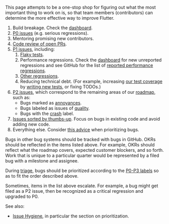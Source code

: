 This page attempts to be a one-stop shop for figuring out what the most
important thing to work on is, so that team members (contributors) can determine
the more effective way to improve Flutter.

1. Build breakage. Check the
   [dashboard](https://flutter-dashboard.appspot.com/build.html).
1. [P0 issues](https://github.com/flutter/flutter/labels/P0) (e.g. serious
   regressions).
1. Mentoring promising new contributors.
1. [Code review of open PRs](https://github.com/pulls?utf8=%E2%9C%93&q=is%3Aopen+is%3Apr+archived%3Afalse+user%3Aflutter+).
1. [P1 issues](https://github.com/flutter/flutter/labels/P1), including:
   1. [Flaky tests](https://github.com/flutter/flutter/issues?q=is%3Aopen+is%3Aissue+label%3A%22team%3A+flakes%22+sort%3Aupdated-asc).
   1. Performance regressions. Check the
      [dashboard](https://flutter-dashboard.appspot.com/benchmarks.html) for new
      unreported regressions and see GitHub for the list of
      [reported performance regressions](https://github.com/flutter/flutter/issues?utf8=%E2%9C%93&q=is%3Aopen+label%3A%22c%3A+performance%22+label%3A%22c%3A+regression%22+).
   1. [Other regressions](https://github.com/flutter/flutter/issues?q=is%3Aopen+is%3Aissue+label%3A%22c%3A+regression%22).
   1. Reducing technical debt. (For example, increasing
      [our test coverage](./testing/Test-coverage-for-package-flutter.md) by
      [writing new tests](./testing/Running-and-writing-tests.md), or fixing
      TODOs.)
1. [P2 issues](https://github.com/flutter/flutter/labels/P1), which correspond
   to the remaining areas of our [roadmap](../roadmap/Roadmap.md), such as:
   - Bugs marked as
     [annoyances](https://github.com/flutter/flutter/issues?q=is%3Aopen+is%3Aissue+label%3A%22a%3A+annoyance%22+sort%3Areactions-%2B1-desc).
   - Bugs labeled as issues of
     [quality](https://github.com/flutter/flutter/issues?utf8=%E2%9C%93&q=is%3Aopen+is%3Aissue+label%3A%22a%3A+quality%22+sort%3Areactions-%2B1-desc+).
   - Bugs with the
     [crash](https://github.com/flutter/flutter/issues?utf8=%E2%9C%93&q=is%3Aopen+is%3Aissue+label%3A%22c%3A+crash%22+sort%3Areactions-%2B1-desc+)
     label.
1. [Issues sorted by thumbs-up](https://github.com/flutter/flutter/issues?q=is%3Aissue+is%3Aopen+sort%3Areactions-%2B1-desc).
   Focus on bugs in existing code and avoid adding new code.
1. Everything else. Consider
   [this advice](https://ln.hixie.ch/?start=1674863881&count=1) when
   prioritizing bugs.

Bugs in other bug systems should be tracked with bugs in GitHub. OKRs should be
reflected in the items listed above. For example, OKRs should reflect what the
roadmap covers, expected customer blockers, and so forth. Work that is unique to
a particular quarter would be represented by a filed bug with a milestone and
assignee.

During [triage](../triage/README.md), bugs should be prioritized according to
the [P0-P3 labels](./issue_hygiene/README.md#priorities) so as to fit the order
described above.

Sometimes, items in the list above escalate. For example, a bug might get filed
as a P2 issue, then be recognized as a critical regression and upgraded to P0.

See also:

- [Issue Hygiene](./issue_hygiene/README.md), in particular the section on
  prioritization.
